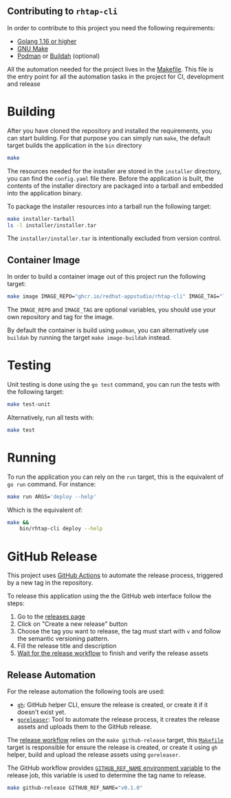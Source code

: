 Contributing to `rhtap-cli`
---------------------------

In order to contribute to this project you need the following requirements:

- [Golang 1.16 or higher][golang]
- [GNU Make][gnuMake]
- [Podman][podman] or [Buildah][buildah] (optional)

All the automation needed for the project lives in the [Makefile](Makefile). This file is the entry point for all the automation tasks in the project for CI, development and release

# Building

After you have cloned the repository and installed the requirements, you can start building. For that purpose you can simply run `make`, the default target builds the application in the `bin` directory

```bash
make
```

The resources needed for the installer are stored in the `installer` directory, you can find the `config.yaml` file there. Before the application is built, the contents of the installer directory are packaged into a tarball and embedded into the application binary.

To package the installer resources into a tarball run the following target:

```bash
make installer-tarball
ls -l installer/installer.tar
```

The `installer/installer.tar` is intentionally excluded from version control.

## Container Image

In order to build a container image out of this project run the following target:

```bash
make image IMAGE_REPO="ghcr.io/redhat-appstudio/rhtap-cli" IMAGE_TAG="latest"
```

The `IMAGE_REPO` and `IMAGE_TAG` are optional variables, you should use your own repository and tag for the image.

By default the container is build using `podman`, you can alternatively use `buildah` by running the target `make image-buildah` instead.

# Testing

Unit testing is done using the `go test` command, you can run the tests with the following target:

```bash
make test-unit
```

Alternatively, run all tests with:

```bash
make test
```

# Running

To run the application you can rely on the `run` target, this is the equivalent of `go run` command. For instance:

```bash
make run ARGS='deploy --help'
```

Which is the equivalent of:

```bash
make &&
    bin/rhtap-cli deploy --help
```

# GitHub Release

This project uses [GitHub Actions](.github/workflows/release.yaml) to automate the release process, triggered by a new tag in the repository.

To release this application using the the GitHub web interface follow the steps:

1. Go to the [releases page][releases]
2. Click on "Create a new release" button
3. Choose the tag you want to release, the tag must start with `v` and follow the semantic versioning pattern.
4. Fill the release title and description
5. [Wait for the release workflow][actions] to finish and verify the release assets

## Release Automation

For the release automation the following tools are used:
- [`gh`][gitHubCLI]: GitHub helper CLI, ensure the release is created, or create it if it doesn't exist yet.
- [`goreleaser`][goreleaser]: Tool to automate the release process, it creates the release assets and uploads them to the GitHub release.

The [release workflow](.github/workflows/release.yaml) relies on the `make github-release` target, this [`Makefile`](Makefile) target is responsible for ensure the release is created, or create it using `gh` helper, build and upload the release assets using `goreleaser`.

The GitHub workflow provides [`GITHUB_REF_NAME` environment variable][gitHubDocWorkflowEnvVars] to the release job, this variable is used to determine the tag name to release.

```bash
make github-release GITHUB_REF_NAME="v0.1.0"
```

[actions]: https://github.com/redhat-appstudio/rhtap-cli/actions
[gitHubCLI]: https://cli.github.com
[gitHubDocWorkflowEnvVars]: https://docs.github.com/en/actions/writing-workflows/choosing-what-your-workflow-does/variables#default-environment-variables
[gnuMake]: https://www.gnu.org/software/make
[golang]: https://golang.org/dl
[goreleaser]: https://goreleaser.com
[buildah]: https://buildah.io
[podman]: https://podman.io
[releases]: https://github.com/redhat-appstudio/rhtap-cli/releases
